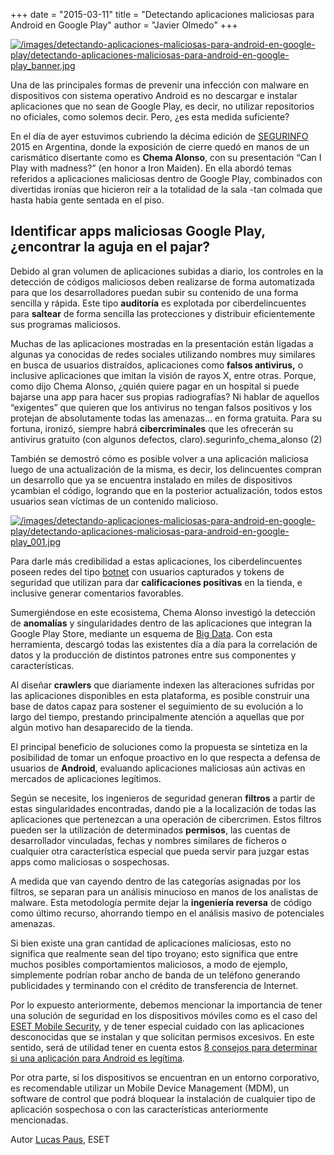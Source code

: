 +++
date = "2015-03-11"
title = "Detectando aplicaciones maliciosas para Android en Google Play"
author = "Javier Olmedo"
+++

[![/images/detectando-aplicaciones-maliciosas-para-android-en-google-play/detectando-aplicaciones-maliciosas-para-android-en-google-play_banner.jpg](/images/detectando-aplicaciones-maliciosas-para-android-en-google-play/detectando-aplicaciones-maliciosas-para-android-en-google-play_banner.jpg)](/images/detectando-aplicaciones-maliciosas-para-android-en-google-play/detectando-aplicaciones-maliciosas-para-android-en-google-play_banner.jpg)

Una de las principales formas de prevenir una infección con malware en dispositivos con sistema operativo Android es no descargar e instalar aplicaciones que no sean de Google Play, es decir, no utilizar repositorios no oficiales, como solemos decir. Pero, ¿es esta medida suficiente?

En el día de ayer estuvimos cubriendo la décima edición de [SEGURINFO](https://www.welivesecurity.com/la-es/tag/segurinfo/) 2015 en Argentina, donde la exposición de cierre quedó en manos de un carismático disertante como es **Chema Alonso**, con su presentación “Can I Play with madness?” (en honor a Iron Maiden). En ella abordó temas referidos a aplicaciones maliciosas dentro de Google Play, combinados con divertidas ironías que hicieron reír a la totalidad de la sala -tan colmada que hasta había gente sentada en el piso.

## Identificar apps maliciosas Google Play, ¿encontrar la aguja en el pajar?

Debido al gran volumen de aplicaciones subidas a diario, los controles en la detección de códigos maliciosos deben realizarse de forma automatizada para que los desarrolladores puedan subir su contenido de una forma sencilla y rápida. Este tipo **auditoría** es explotada por ciberdelincuentes para **saltear** de forma sencilla las protecciones y distribuir eficientemente sus programas maliciosos.

Muchas de las aplicaciones mostradas en la presentación están ligadas a algunas ya conocidas de redes sociales utilizando nombres muy similares en busca de usuarios distraídos, aplicaciones como **falsos antivirus,** o inclusive aplicaciones que imitan la visión de rayos X, entre otras. Porque, como dijo Chema Alonso, ¿quién quiere pagar en un hospital si puede bajarse una app para hacer sus propias radiografías? Ni hablar de aquellos “exigentes” que quieren que los antivirus no tengan falsos positivos y los protejan de absolutamente todas las amenazas… en forma gratuita. Para su fortuna, ironizó, siempre habrá **cibercriminales** que les ofrecerán su antivirus gratuito (con algunos defectos, claro).segurinfo_chema_alonso (2)

También se demostró cómo es posible volver a una aplicación maliciosa luego de una actualización de la misma, es decir, los delincuentes compran un desarrollo que ya se encuentra instalado en miles de dispositivos ycambian el código, logrando que en la posterior actualización, todos estos usuarios sean víctimas de un contenido malicioso.

[![/images/detectando-aplicaciones-maliciosas-para-android-en-google-play/detectando-aplicaciones-maliciosas-para-android-en-google-play_001.jpg](/images/detectando-aplicaciones-maliciosas-para-android-en-google-play/detectando-aplicaciones-maliciosas-para-android-en-google-play_001.jpg)](/images/detectando-aplicaciones-maliciosas-para-android-en-google-play/detectando-aplicaciones-maliciosas-para-android-en-google-play_001.jpg)

Para darle más credibilidad a estas aplicaciones, los ciberdelincuentes poseen redes del tipo [botnet](https://www.welivesecurity.com/2017/12/04/eset-takes-part-global-operation-disrupt-gamarue/) con usuarios capturados y tokens de seguridad que utilizan para dar **calificaciones positivas** en la tienda, e inclusive generar comentarios favorables.

Sumergiéndose en este ecosistema, Chema Alonso investigó la detección de **anomalías** y singularidades dentro de las aplicaciones que integran la Google Play Store, mediante un esquema de [Big Data](https://www.welivesecurity.com/la-es/tag/big-data-la-es/). Con esta herramienta, descargó todas las existentes día a día para la correlación de datos y la producción de distintos patrones entre sus componentes y características.

Al diseñar **crawlers** que diariamente indexen las alteraciones sufridas por las aplicaciones disponibles en esta plataforma, es posible construir una base de datos capaz para sostener el seguimiento de su evolución a lo largo del tiempo, prestando principalmente atención a aquellas que por algún motivo han desaparecido de la tienda.

El principal beneficio de soluciones como la propuesta se sintetiza en la posibilidad de tomar un enfoque proactivo en lo que respecta a defensa de usuarios de **Android**, evaluando aplicaciones maliciosas aún activas en mercados de aplicaciones legítimos.

Según se necesite, los ingenieros de seguridad generan **filtros** a partir de estas singularidades encontradas, dando pie a la localización de todas las aplicaciones que pertenezcan a una operación de cibercrimen. Estos filtros pueden ser la utilización de determinados **permisos**, las cuentas de desarrollador vinculadas, fechas y nombres similares de ficheros o cualquier otra característica especial que pueda servir para juzgar estas apps como maliciosas o sospechosas.

A medida que van cayendo dentro de las categorías asignadas por los filtros, se separan para un análisis minucioso en manos de los analistas de malware. Esta metodología permite dejar la **ingeniería reversa** de código como último recurso, ahorrando tiempo en el análisis masivo de potenciales amenazas.

Si bien existe una gran cantidad de aplicaciones maliciosas, esto no significa que realmente sean del tipo troyano; esto significa que entre muchos posibles comportamientos maliciosos, a modo de ejemplo, simplemente podrían robar ancho de banda de un teléfono generando publicidades y terminando con el crédito de transferencia de Internet.

Por lo expuesto anteriormente, debemos mencionar la importancia de tener una solución de seguridad en los dispositivos móviles como es el caso del [ESET Mobile Security](https://www.eset.com/mx/hogar/mobile-antivirus-para-android/), y de tener especial cuidado con las aplicaciones desconocidas que se instalan y que solicitan permisos excesivos. En este sentido, será de utilidad tener en cuenta estos [8 consejos para determinar si una aplicación para Android es legítima](https://www.welivesecurity.com/la-es/2013/07/24/8-consejos-determinar-aplicacion-android-legitima/).

Por otra parte, si los dispositivos se encuentran en un entorno corporativo, es recomendable utilizar un Mobile Device Management (MDM), un software de control que podrá bloquear la instalación de cualquier tipo de aplicación sospechosa o con las características anteriormente mencionadas.

Autor [Lucas Paus](https://www.welivesecurity.com/es/author/lpaus/), ESET